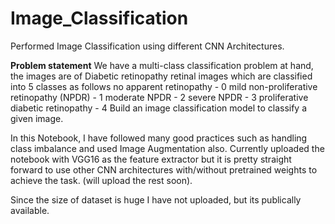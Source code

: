 # Image_Classification
Performed Image Classification using different CNN Architectures.

**Problem statement**
We have a multi-class classification problem at hand, the images are of Diabetic retinopathy retinal images which are classified into 5 classes as follows
no apparent retinopathy - 0
mild non-proliferative retinopathy (NPDR) - 1
moderate NPDR - 2
severe NPDR - 3
proliferative diabetic retinopathy - 4
Build an image classification model to classify a given image.

In this Notebook, I have followed many good practices such as handling class imbalance and used Image Augmentation also. Currently uploaded the notebook with VGG16 as the feature extractor but it is pretty straight forward to use other CNN architectures with/without pretrained weights to achieve the task. (will upload the rest soon).

Since the size of dataset is huge I have not uploaded, but its publically available.

